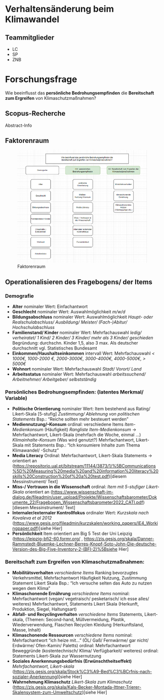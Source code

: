 # Verhaltensänderung beim Klimawandel

## Teammitglieder

-   LC
-   SP
-   ZNB

# Forschungsfrage

Wie beeinflusst das **persönliche Bedrohungsempfinden** die
**Bereitschaft zum Ergreifen** von Klimaschutzmaßnahmen?

## Scopus-Recherche

Abstract-Info

## Faktorenraum

<figure>
<img src="README_files/figure-markdown_strict/Faktorenraum3.png"
alt="Faktorenraum" />
<figcaption aria-hidden="true">Faktorenraum</figcaption>
</figure>

## Operationalisieren des Fragebogens/ der Items

### Demografie

-   **Alter** nominaler Wert: Einfachantwort
-   **Geschlecht** nominaler Wert: Auswahlmöglichkeit *m/w/d*
-   **Bildungsabschluss** nominaler Wert: Auswahlmöglichkeit *Haupt-
    oder Realschulabschluss/ Ausbildung/ Meister/ (Fach-)Abitur/
    Hochschulabschluss*
-   **Familienstand/ Kinder** nominaler Wert: Mehrfachauswahl *ledig/
    verheiratet/ 1 Kind/ 2 Kinder/ 3 Kinder/ mehr als 3 Kinder/
    geschieden* Begründung: durchschn. Kinder 1,5, also 3 max. Als
    deutscher durchschnitt vgl. Statistisches Bundesamt
-   **Einkommen/Haushaltseinkommen** intervall Wert: Mehrfachauswahl
    *&lt; 1000€, 1000-2000 €, 2000-3000€, 3000-4000€, 4000-5000€, &gt;
    5000€*
-   **Wohnort** nominaler Wert: Mehrfachauswahl *Stadt/ Vorort/ Land*
-   **Arbeitsstatus** nominaler Wert: Mehrfachauswahl *arbeitssuchend/
    Arbeitnehmer/ Arbeitgeber/ selbstständig*

### Persönliches Bedrohungsempfinden: (latentes Merkmal/ Variable)

-   **Politische Orientierung** nominaler Wert: Item bestehend aus
    Rating/ Likert-Skala \[5-stufig\] *Zustimmung/ Ablehnung von
    politischen Statements* Bsp.: “Reiche sollten mehr besteuert werden”
-   **Mediennutzung/–Konsum** ordinal: verschiedene Items
    *Item-Medienkonsum* (Häufigkeit) *Rangliste Item-Medienkonsum* -&gt;
    Mehrfachantwort, Likert-Skala (mehrfach die Woche, einmal …)
    *Klimainhalte-Konsum* (Was wird genutzt?) Mehrfachantwort,
    Likert-Skala mit Statements Bsp.: “Ich konsumiere Inhalte zum Thema
    Klimawandel/ -Schutz”
-   **Media Literacy** Ordinal: Mehrfachantwort, Likert-Skala Statements
    -&gt; orientiert an
    (<https://repositorio.ual.pt/bitstream/11144/3873/1/%5BCommunications%5D%20Measuring%20media%20and%20information%20literacy%20skills%20Construction%20of%20a%20test.pdf>)\[diesem
    Messinstrument/ Text\]
-   **Miss-/ Vertrauen in die Wissenschaft** ordinal: *Item mit
    5-stufiger Likert-Skala* orientiert an
    (<https://www.wissenschaft-im-dialog.de/fileadmin/user_upload/Projekte/Wissenschaftsbarometer/Dokumente_22/Fragebogen_Wissenschaftsbarometer2022_CATI.pdf>)\[diesem
    Messinstrument/ Text\]
-   **Internaler/externaler Kontrollfokus** ordinaler Wert: *Kurzskala
    nach Kovaleva et al 2012*
    (<https://www.gesis.org/fileadmin/kurzskalen/working_papers/IE4_Workingpaper.pdf>)\[siehe
    Hier\]
-   **Persönlichkeit** Item orientiert am Big 5 Test der Uni Leipzig
    (<https://leipzig-bfi2-60.formr.org/> ,
    <https://zis.gesis.org/skala/Danner-Rammstedt-Bluemke-Lechner-Berres-Knopf-Soto-John-Die-deutsche-Version-des-Big-Five-Inventory-2-(BFI-2)%5Bsiehe>
    Hier\]

### Bereitschaft zum Ergreifen von Klimaschutzmaßnahmen:

-   **Mobilitätsverhalten** *verschiedene Items* Ranking bevorzugtes
    Verkehrsmittel, Mehrfachantwort Häufigkeit Nutzung, Zustimmung
    Statement Likert Skala Bsp.: “Ich versuche selten das Auto zu nutzen
    wegen dem Klima”
-   **Klimaschonende Ernährung** *verschiedene Items* nominal:
    Mehrfachantwort (vegan/ vegetraisch/ pesketarisch/ ich esse alles/
    weiteres) Mehrfachantwort, Statements Likert Skala (Herkunft,
    Produktion, Siegel, Haltungsart)
-   **Abfall- und Recyclingverhalten** *verschiedene Items* Statements,
    Likert-skala, (Themen: Second-hand, Müllvermeidung, Plastik,
    Wiederverwendung, Flaschen Recyclen Kleidung (Herkunftsland, Masse,
    Inhalt)
-   **Klimaschonende Ressourcen** *verschiedene Items* nominal:
    Mehrfachantwort “ich heize mit…” (ÖL/ Gaß/ Fernwärme/ gar nicht/
    Erdwärme/ Ofen-Kamin/ Paletts) ordinal: Mehrfachantwort Beweggründe
    (kostentechnisch/ Klima/ Verfügbarkeit/ weiteres) ordinal:
    Statements Likert-Skala zur Wassernutzung
-   **Soziales Anerkennungsbedürfnis (Erwünschtheitseffekt)**
    *Mehrfachantwort, Likert-skala*
    (<https://zis.gesis.org/skala/Stock%C3%A9-Bed%C3%BCrfnis-nach-sozialer-Anerkennung>)\[siehe
    Hier\]
-   **Wahrnehmung Klimaschutz** *Likert-Skala zum Klimaschutz*
    (<https://zis.gesis.org/skala/Kals-Becker-Montada-Ittner-Trierer-Skalensystem-zum-Umweltschutz>)\[siehe
    Hier\]
